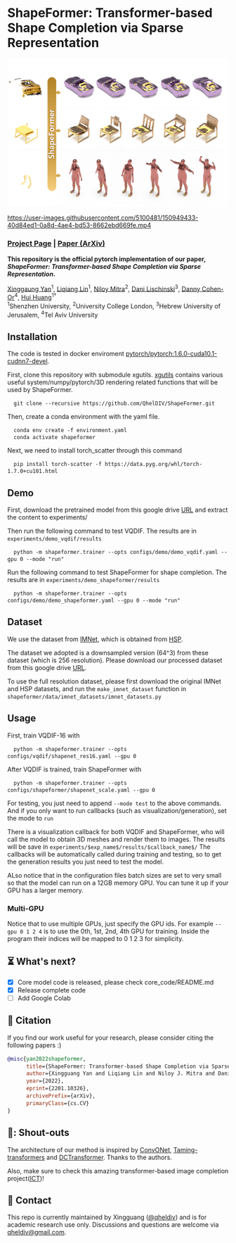# ShapeFormer: Transformer-based Shape Completion via Sparse Representation

<img src='assets/teaser.jpg'/>

https://user-images.githubusercontent.com/5100481/150949433-40d84ed1-0a8d-4ae4-bd53-8662ebd669fe.mp4

### [Project Page](https://shapeformer.github.io/) | [Paper (ArXiv)](https://arxiv.org/abs/2201.10326)
<!-- | [Pre-trained Models](https://www.dropbox.com/s/we886b1fqf2qyrs/ckpts_ICT.zip?dl=0) :fire: |  -->

**This repository is the official pytorch implementation of our paper, *ShapeFormer: Transformer-based Shape Completion via Sparse Representation*.**

[Xinggaung Yan](http://yanxg.art)<sup>1</sup>,
[Liqiang Lin](https://vcc.tech/people-4)<sup>1</sup>,
[Niloy Mitra](http://www0.cs.ucl.ac.uk/staff/n.mitra/)<sup>2</sup>,
[Dani Lischinski](https://www.cs.huji.ac.il/~danix/)<sup>3</sup>,
[Danny Cohen-Or](https://danielcohenor.com/)<sup>4</sup>,
[Hui Huang](https://vcc.tech/~huihuang)<sup>1†</sup> <br>
<sup>1</sup>Shenzhen University, <sup>2</sup>University College London, <sup>3</sup>Hebrew University of Jerusalem, <sup>4</sup>Tel Aviv University

## Installation
The code is tested in docker enviroment [pytorch/pytorch:1.6.0-cuda10.1-cudnn7-devel](https://hub.docker.com/layers/pytorch/pytorch/pytorch/1.6.0-cuda10.1-cudnn7-devel/images/sha256-ccebb46f954b1d32a4700aaeae0e24bd68653f92c6f276a608bf592b660b63d7?context=explore).

First, clone this repository with submodule xgutils. [xgutils](https://github.com/QhelDIV/xgutils.git) contains various useful system/numpy/pytorch/3D rendering related functions that will be used by ShapeFormer.

      git clone --recursive https://github.com/QhelDIV/ShapeFormer.git

Then, create a conda environment with the yaml file.

      conda env create -f environment.yaml
      conda activate shapeformer

Next, we need to install torch_scatter through this command

      pip install torch-scatter -f https://data.pyg.org/whl/torch-1.7.0+cu101.html

## Demo

First, download the pretrained model from this google drive [URL](https://drive.google.com/file/d/1HUbI45KmXCDJv-YVYxRj-oSPCp0D0xLh/view?usp=sharing) and extract the content to experiments/

Then run the following command to test VQDIF. The results are in `experiments/demo_vqdif/results`

      python -m shapeformer.trainer --opts configs/demo/demo_vqdif.yaml --gpu 0 --mode "run"

Run the following command to test ShapeFormer for shape completion. The results are in `experiments/demo_shapeformer/results`

      python -m shapeformer.trainer --opts configs/demo/demo_shapeformer.yaml --gpu 0 --mode "run"

## Dataset

We use the dataset from [IMNet](https://github.com/czq142857/IM-NET#datasets-and-pre-trained-weights), which is obtained from [HSP](https://github.com/chaene/hsp).

The dataset we adopted is a downsampled version (64^3) from these dataset (which is 256 resolution).
Please download our processed dataset from this google drive [URL](https://drive.google.com/file/d/1HUbI45KmXCDJv-YVYxRj-oSPCp0D0xLh/view?usp=sharing).

To use the full resolution dataset, please first download the original IMNet and HSP datasets, and run the `make_imnet_dataset` function in `shapeformer/data/imnet_datasets/imnet_datasets.py`

## Usage


First, train VQDIF-16 with 

      python -m shapeformer.trainer --opts configs/vqdif/shapenet_res16.yaml --gpu 0

After VQDIF is trained, train ShapeFormer with

      python -m shapeformer.trainer --opts configs/shapeformer/shapenet_scale.yaml --gpu 0

For testing, you just need to append `--mode test` to the above commands.
And if you only want to run callbacks (such as visualization/generation), set the mode to `run`

There is a visualization callback for both VQDIF and ShapeFormer, who will call the model to obtain 3D meshes and render them to images. The results will be save in `experiments/$exp_name$/results/$callback_name$/`
The callbacks will be automatically called during training and testing, so to get the generation results you just need to test the model.

ALso notice that in the configuration files batch sizes are set to very small so that the model can run on a 12GB memory GPU. You can tune it up if your GPU has a larger memory.

### Multi-GPU
Notice that to use multiple GPUs, just specify the GPU ids. For example `--gpu 0 1 2 4` is to use the 0th, 1st, 2nd, 4th GPU for training. Inside the program their indices will be mapped to 0 1 2 3 for simplicity.

## :hourglass_flowing_sand: What's next?
- [x] Core model code is released, please check core_code/README.md
- [x] Release complete code 
- [ ] Add Google Colab

## :notebook_with_decorative_cover: Citation

If you find our work useful for your research, please consider citing the following papers :)

```bibtex
@misc{yan2022shapeformer,
      title={ShapeFormer: Transformer-based Shape Completion via Sparse Representation}, 
      author={Xingguang Yan and Liqiang Lin and Niloy J. Mitra and Dani Lischinski and Danny Cohen-Or and Hui Huang},
      year={2022},
      eprint={2201.10326},
      archivePrefix={arXiv},
      primaryClass={cs.CV}
}
```

## 📢: Shout-outs
The architecture of our method is inspired by [ConvONet](https://github.com/autonomousvision/convolutional_occupancy_networks), [Taming-transformers](https://github.com/CompVis/taming-transformers) and [DCTransformer](https://github.com/benjs/DCTransformer-PyTorch).
Thanks to the authors.

Also, make sure to check this amazing transformer-based image completion project([ICT](https://github.com/raywzy/ICT))!

## :email: Contact

This repo is currently maintained by Xingguang ([@qheldiv](https://github.com/qheldiv)) and is for academic research use only. Discussions and questions are welcome via qheldiv@gmail.com. 
